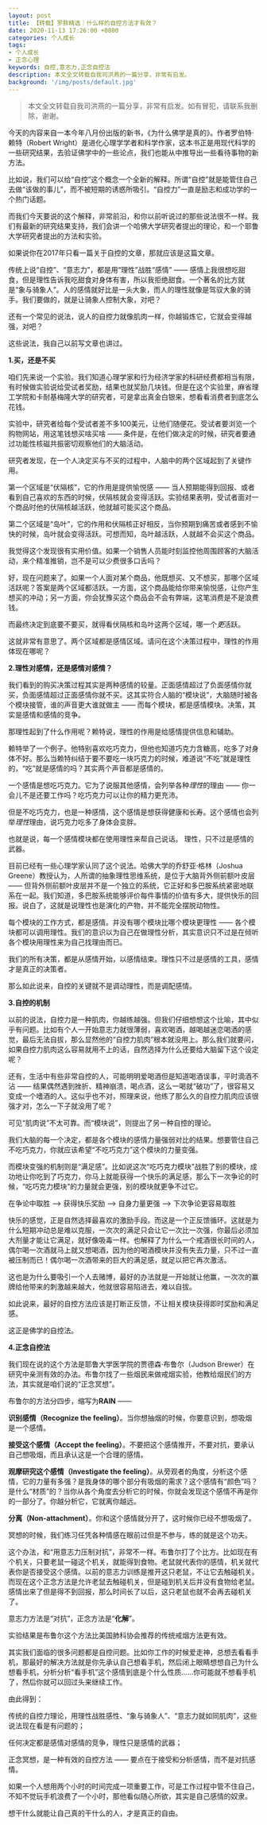 ```yaml
---
layout: post
title: 【转载】罗胖精选｜什么样的自控方法才有效？
date: 2020-11-13 17:26:00 +0800
categories: 个人成长
tags:
- 个人成长
- 正念心理
keywords: 自控,意志力,正念自控法
description: 本文全文转载自我司洪燕的一篇分享，非常有启发。
background: '/img/posts/default.jpg'
---
```


> 本文全文转载自我司洪燕的一篇分享，非常有启发。如有冒犯，请联系我删除，谢谢。

今天的内容来自一本今年八月份出版的新书，《为什么佛学是真的》。作者罗伯特·赖特（Robert Wright）是进化心理学学者和科学作家，这本书正是用现代科学的一些研究结果，去验证佛学中的一些论点，我们也能从中推导出一些看待事物的新方法。

比如说，我们可以给“自控”这个概念一个全新的解释。所谓“自控”就是能管住自己去做“该做的事儿”，而不被短期的诱惑所吸引。“自控力”一直是励志和成功学的一个热门话题。

而我们今天要说的这个解释，非常前沿，和你以前听说过的那些说法很不一样。我们有最新的研究结果支持，我们会讲一个哈佛大学研究者提出的理论，和一个耶鲁大学研究者提出的方法和实验。

如果说你在2017年只看一篇关于自控的文章，那就应该是这篇文章。

传统上说“自控”、“意志力”，都是用“理性”战胜“感情” —— 感情上我很想吃甜食，但是理性告诉我吃甜食对身体有害，所以我拒绝甜食。一个著名的比方就是“象与骑象人”。人的感情就好比是一头大象，而人的理性就像是驾驭大象的骑手。我们要做的，就是让骑象人控制大象，对吧？

还有一个常见的说法，说人的自控力就像肌肉一样，你越锻炼它，它就会变得越强，对吧？

这些说法，我自己以前写文章也讲过。

**1.买，还是不买**

咱们先来说一个实验。我们知道心理学家和行为经济学家的科研经费都相当有限，有时候做实验说给受试者奖励，结果也就奖励几块钱。但是在这个实验里，麻省理工学院和卡耐基梅隆大学的研究者，可是拿出真金白银来，想看看消费者到底怎么花钱。

实验中，研究者给每个受试者差不多100美元，让他们随便花。受试者要浏览一个购物网站，用这笔钱想买啥买啥 —— 条件是，在他们做决定的时候，研究者要通过功能性核磁共振密切观察他们的大脑活动。

研究者发现，在一个人决定买与不买的过程中，人脑中的两个区域起到了关键作用。

第一个区域是“伏隔核”，它的作用是提供愉悦感 —— 当人预期能得到回报、或者看到自己喜欢的东西的时候，伏隔核就会变得活跃。实验结果表明，受试者面对一个商品时他的伏隔核越活跃，他就越可能买这个商品。

第二个区域是“岛叶”，它的作用和伏隔核正好相反，当你预期到痛苦或者感到不愉快的时候，岛叶就会变得活跃。可想而知，岛叶越活跃，人就越不会买这个商品。

我觉得这个发现很有实用价值。如果一个销售人员能时刻监控他周围顾客的大脑活动，来个精准推销，岂不是可以少费很多口舌吗？

好，现在问题来了。如果一个人面对某个商品，他既想买、又不想买，那哪个区域活跃呢？答案是两个区域都活跃。一方面，这个商品能给你带来愉悦感，让你产生想买的冲动；另一方面，你会犹豫买这个商品会不会有弊端，这笔消费是不是浪费钱。

而最终决定到底要不要买，就得看伏隔核和岛叶这两个区域，哪一个*更*活跃。

这就非常有意思了。两个区域都是感情区域。请问在这个决策过程中，理性的作用体现在哪呢？

**2.理性对感情，还是感情对感情？**

我们看到的购买决策过程其实是两种感情的较量。正面感情超过了负面感情你就买，负面感情超过正面感情你就不买。这其实符合人脑的“模块说”，大脑随时被各个模块接管，谁的声音更大谁就做主 —— 而每个模块，都是感情模块。决策，其实是感情和感情的竞争。

那理性起到了什么作用呢？赖特说，理性的作用是给感情提供信息和辅助。

赖特举了一个例子。他特别喜欢吃巧克力，但他也知道巧克力含糖高，吃多了对身体不好。那么当赖特纠结于要不要吃一块巧克力的时候，难道说“不吃”就是理性的，“吃”就是感情的吗？其实两个声音都是感情的。

一个感情是想吃巧克力。它为了说服其他感情，会列举各种*理性*的理由 —— 你一会儿不是还要工作吗？吃巧克力可以让你的精力更充沛。

但是不吃巧克力，也是一种感情，这个感情是想获得健康和长寿。这个感情也会列举*理性*理由，说巧克力吃多了身体会变胖。

也就是说，每一个感情模块都在使用理性来帮自己说话。 理性，只不过是感情的武器。

目前已经有一些心理学家认同了这个说法。哈佛大学的乔舒亚·格林（Joshua Greene）教授认为，人所谓的抽象理性思维系统，是位于大脑背外侧前额叶皮层 —— 但背外侧前额叶皮层并不是一个独立的系统，它正好和多巴胺系统紧密地联系在一起。我们知道，多巴胺系统能够评价每件事情的价值有多大，提供快乐的回报。说白了，这就是说理性也是演化的产物，并不能完全摆脱动物性。

每个模块的工作方式，都是感情。并没有哪个模块比哪个模块更理性 —— 各个模块都可以调用理性。我们的意识以为自己在做理性分析，其实意识只不过是在倾听各个模块用理性来为自己找理由而已。

我们的所有决策，都是从感情开始，以感情结束。理性只不过是感情的工具，感情才是真正的决策者。

那么如此说来，自控的关键就不是调动理性，而是调配感情。

**3.自控的机制**

以前的说法，自控力是一种肌肉，你越练越强。但我们仔细想想这个比喻，其中似乎有问题。比如有个人一开始意志力就很薄弱，喜欢喝酒，越喝越迷恋喝酒的感觉，最后无法自拔，那么显然他的“自控力肌肉”根本就没用上。那么我们就要问，如果自控力肌肉这么容易就用不上的话，自然选择为什么还要给大脑留下这个设定呢？

还有，生活中有些非常自控的人，可能明明爱喝酒但是知道喝酒误事，平时滴酒不沾 —— 结果偶然遇到挫折、精神崩溃，喝点酒，这么一喝就“破功”了，很容易又变成一个嗜酒的人。这似乎也不对，照理来说，他练了那么久的自控力肌肉应该很强才对，怎么一下子就没用了呢？

可见“肌肉说”不太可靠。而“模块说”，则提出了另一种自控的理论。

我们大脑的每一个决定，都是各个模块的感情力量强弱对比的结果。想要管住自己不吃巧克力，你就应该希望“不吃巧克力”这个模块的力量变强。

而模块变强的机制则是“满足感”。比如说这次“吃巧克力模块”战胜了别的模块，成功地让你吃到了巧克力，你马上就能获得一个快乐的满足感，那么下一次争论的时候，“吃巧克力模块”的力量就会更强，别的模块就更争不过它。

在争论中取胜 —> 获得快乐奖励 —> 自身力量更强 —> 下次争论更容易取胜

快乐的感觉，正是自然选择最喜欢的激励手段。而这是一个正反馈循环。这就是为什么短期冲动总是难以克服，一次次的满足只会让它一次比一次强，你最后必须加大剂量才能让它满足，就好像吸毒一样。也解释了为什么一个戒酒很长时间的人，偶尔喝一次酒就马上就又想喝酒，因为他的喝酒模块并没有失去力量，只不过一直被压制而已！偶尔喝一次酒带来的巨大的满足感，就足以把它再次激活。

这也是为什么要吸引一个人去赌博，最好的办法就是一开始就让他赢，一次次的赢牌给他带来的刺激越来越大，他就很容易陷进去，难以自拔。

如此说来，最好的自控方法应该是打断正反馈，不让相关模块获得即时奖励和满足感。

这正是佛学的自控法。

**4.正念自控法**

我们现在说的这个方法是耶鲁大学医学院的贾德森·布鲁尔（Judson Brewer）在研究中亲测有效的办法。布鲁尔找了一些烟民来做戒烟实验，他教给烟民们的方法，其实就是咱们说的“正念冥想”。

布鲁尔的方法分四步，缩写为**RAIN** ——

**识别感情（Recognize the feeling）**。当你想抽烟的时候，你要意识到，想吸烟是一个感情。

**接受这个感情（Accept the feeling）**。不要把这个感情推开，不要对抗，要承认自己想吸烟，而且承认这是一个合理的感情。

**观摩研究这个感情（Investigate the feeling）**。从旁观者的角度，分析这个感情，它的力量有多强？是我身体的哪个部分有吸烟的需求？这个感情有“颜色”吗？是什么“材质”的？当你从各个角度去分析它的时候，你就会发现这个感情不再是你的一部分了。你越分析它，它就离你越远。

**分离（Non-attachment）**。你和这个感情就分开了，这时候你已经不想吸烟了。

冥想的时候，我们练习任凭各种情感在眼前过但是不参与，练的就是这个功夫。

这个办法，和“用意志力压制对抗”，非常不一样。布鲁尔打了个比方。比如现在有个机关，只要老鼠一碰这个机关，就能得到食物。老鼠就代表你的感情，机关就代表你是否接受这个感情。以前的意志力训练是推开这只老鼠，不让它去触碰机关。而现在这个正念方法是允许老鼠去触碰机关，但是碰到机关后并没有食物给老鼠。感情出来了但是得不到回报，那么时间长了以后，这只老鼠也就不会再去碰机关了。

意志力方法是“对抗”，正念方法是“**化解**”。

实验结果是布鲁尔这个方法比美国肺科协会推荐的传统戒烟方法更有效。

其实我们面临的很多问题都是自控问题。比如你工作的时候爱走神，总想去看看手机，那最好的解决方法就是你先承认自己想看手机，然后闭上眼睛想想自己为什么想看手机，分析分析“看手机”这个感情到底是个什么性质……你可能就不想看手机了，然后你就可以回过头来继续工作。

由此得到：

传统的自控力理论，用理性战胜感性、“象与骑象人”、“意志力就如同肌肉”，这些说法现在看是有问题的；

任何决定都是感情对感情的竞争，理性只是感情的武器；

正念冥想，是一种有效的自控方法 —— 要点在于接受和分析感情，而不是对抗感情。

如果一个人想用两个小时的时间完成一项重要工作，可是工作过程中管不住自己，不知不觉玩手机浪费了一个小时，那他看似随心所欲，其实是自己感情的奴隶。

想干什么就能让自己真的干什么的人，才是真正的自由。
